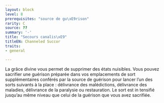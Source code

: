 ```yaml
---
layout: block
level: 8
prerequisites: "source de gu\xE9rison"
rarity: C
source: ??
summary: '-'
title: "Secours canalis\xE9"
titleEN: Channeled Succor
traits:
- general

---
```


<p>La grâce divine vous permet de supprimer des états nuisibles. Vous pouvez sacrifier une guérison préparée dans vos emplacements de sort supplémentaires conférés par la source de guérison pour lancer l’un des sorts suivants à la place : délivrance des malédictions, délivrance des maladies, délivrance de la paralysie ou restauration. Le sort est in  tensifié jusqu’au même niveau que celui de la guérison que vous avez sacrifiée.</p>